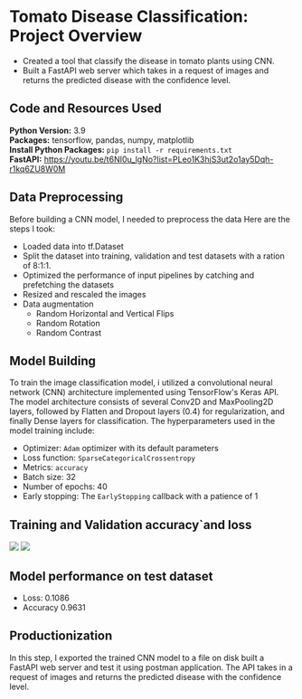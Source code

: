 # Tomato Disease Classification: Project Overview
* Created a tool that classify the disease in tomato plants using CNN.
* Built a FastAPI web server which takes in a request of images and returns the predicted disease with the confidence level.

## Code and Resources Used 
**Python Version:** 3.9  
**Packages:** tensorflow, pandas, numpy, matplotlib  
**Install Python Packages:**  ```pip install -r requirements.txt```  
**FastAPI:** https://youtu.be/t6NI0u_lgNo?list=PLeo1K3hjS3ut2o1ay5Dqh-r1kq6ZU8W0M


## Data Preprocessing
Before building a CNN model, I needed to preprocess the data  Here are the steps I took:

- Loaded data into tf.Dataset
- Split the dataset into training, validation and test datasets with a ration of 8:1:1.
- Optimized the performance of input pipelines by catching and prefetching the datasets
- Resized and rescaled the images
- Data augmentation
	- Random Horizontal and Vertical Flips
	- Random Rotation
	- Random Contrast
	

## Model Building 
To train the image classification model, i utilized a convolutional neural network (CNN) architecture implemented using TensorFlow's Keras API. 
The model architecture consists of several Conv2D and MaxPooling2D layers, followed by Flatten and Dropout layers (0.4) for regularization, and finally Dense layers for classification. 
The hyperparameters used in the model training include:
- Optimizer: `Adam` optimizer with its default parameters
- Loss function: `SparseCategoricalCrossentropy` 
- Metrics: `accuracy`
- Batch size: 32
- Number of epochs: 40
- Early stopping: The `EarlyStopping` callback with a patience of 1

## Training and Validation accuracy`and loss
<img src="https://github.com/Gary0417/tomato_disease_classification/main/images/training_and_validation_loss.png">
<img src="https://github.com/Gary0417/tomato_disease_classification/main/images/training_and_validation_accuracy.png">

## Model performance on test dataset
- Loss: 0.1086
- Accuracy 0.9631

## Productionization 
In this step, I exported the trained CNN model to a file on disk built a FastAPI web server and test it using postman application. 
The API takes in a request of images and returns the predicted disease with the confidence level.